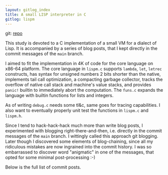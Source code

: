 ```yaml
---
layout: gitlog_index
title: A small LISP interpreter in C
gitlog: lispm
---
```


git: [repo](https://github.com/egorich239/lispm)

This study is devoted to a C implementation of a small VM for a dialect of Lisp.
It is accompanied by a series of blog posts, that I kept directly in the commit
messages of the `main` branch.

I aimed to fit the implementation in 4K of code for the core language on x86-64 platform.
The core language in `lispm.c` supports `lambda`, `let`, `letrec` constructs,
has syntax for unsigned numbers 2 bits shorter than the native, implements
tail call optimization, a compacting garbage collector, tracks the overflow
of native call stack and machine's value stacks, and provides `panic!` builtin
to immediately abort the computation.
The `funs.c` expands the language with builtin functions for lists and integers.

As of writing `debug.c` needs some tl&c, same goes for tracing capabilities.
I also want to eventually properly unit test the functions in `lispm.c` and `lispm.h`.

Since I tend to hack-hack-hack much more than write blog posts,
I experimented with blogging right-there-and-then, i.e. directly in the
commit messages of the `main` branch. I wittingly called this approach git blogging.
Later though I discovered some elements of blog-chaining, since all my
ridiculous mistakes are now ingrained into the commit history. I was so embarrassed
to discover word "anigmatic" in one of the messages, that opted for some minimal
post-processing :-)

Below is the full list of commit posts.
